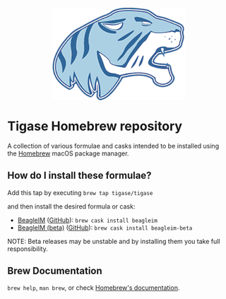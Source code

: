 <p align="center">
  <a href="https://tigase.net/">
    <img
      alt="Tigase: Highly optimized, extremely modular and very flexible XMPP/Jabber server"
      src="https://github.com/tigase/website-assets/blob/master/tigase/images/tigase-logo.png?raw=true"
      width="300"
    />
  </a>
</p>

# Tigase Homebrew repository

A collection of various formulae and casks intended to be installed using the [Homebrew][brew] macOS package manager.

## How do I install these formulae?

Add this tap by executing `brew tap tigase/tigase`

and then install the desired formula or cask:
* [BeagleIM](https://beagle.im/) ([GitHub](https://github.com/tigase/beagle-im/)): `brew cask install beagleim`
* [BeagleIM (beta)](https://beagle.im/) ([GitHub](https://github.com/tigase/beagle-im/)): `brew cask install beagleim-beta`

NOTE: Beta releases may be unstable and by installing them you take full responsibility.

## Brew Documentation
`brew help`, `man brew`, or check [Homebrew's documentation][brew-docs].

[brew]: https://brew.sh
[brew-docs]: https://docs.brew.sh
